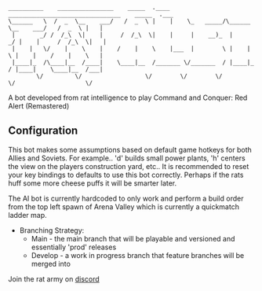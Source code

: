 ```
__________    ________________    _____  .____     ________________________________    _____  .___ 
\______   \  /  _  \__    ___/   /  _  \ |    |    \_   _____/\______   \__    ___/   /  _  \ |   |
 |       _/ /  /_\  \|    |     /  /_\  \|    |     |    __)_  |       _/ |    |     /  /_\  \|   |
 |    |   \/    |    \    |    /    |    \    |___  |        \ |    |   \ |    |    /    |    \   |
 |____|_  /\____|__  /____|    \____|__  /_______ \/_______  / |____|_  / |____|    \____|__  /___|
        \/         \/                  \/        \/        \/         \/                    \/
```

A bot developed from rat intelligence to play Command and Conquer: Red Alert (Remastered)

## Configuration
This bot makes some assumptions based on default game hotkeys for both Allies and Soviets.  For example..
'd' builds small power plants, 'h' centers the view on the players construction yard,  etc..  It is 
recommended to reset your key bindings to defaults to use this bot correctly.  Perhaps if the rats 
huff some more cheese puffs it will be smarter later.

The AI bot is currently hardcoded to only work and perform a build order from the 
top left spawn of Arena Valley which is currently a quickmatch ladder map.

* Branching Strategy:
  * Main - the main branch that will be playable and versioned and essentially 'prod' releases
  * Develop - a work in progress branch that feature branches will be merged into 

Join the rat army on [discord](https://discord.gg/8cABYY4)